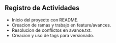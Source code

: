 ## Registro de Actividades
- Inicio del proyecto con README.
- Creacion de ramas y trabajo en feature/avances.
- Resolucion de conflictos en avance.txt.
- Creacion y uso de tags para versionado.
